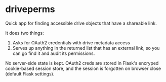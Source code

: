# driveperms
Quick app for finding accessible drive objects that have a shareable link.

It does two things:

1. Asks for OAuth2 credentials with drive metadata access
2. Serves up anything in the returned list that has an external link, so you can go find it and audit its permissions.

No server-side state is kept. OAuth2 creds are stored in Flask's encryped cookie-based session store, and the session is forgotten on browser close (default Flask settings).
